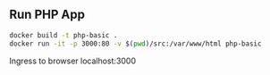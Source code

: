 ## Run PHP App

```bash
docker build -t php-basic .
docker run -it -p 3000:80 -v $(pwd)/src:/var/www/html php-basic
```

Ingress to browser localhost:3000